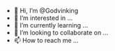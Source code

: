 - 👋 Hi, I’m @Godvinking
- 👀 I’m interested in ...
- 🌱 I’m currently learning ...
- 💞️ I’m looking to collaborate on ...
- 📫 How to reach me ...

<!---
Godvinking/Godvinking is a ✨ special ✨ repository because its `README.md` (this file) appears on your GitHub profile.
You can click the Preview link to take a look at your changes.
--->
